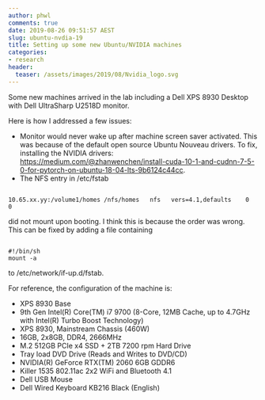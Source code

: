 ```yaml
---
author: phwl
comments: true
date: 2019-08-26 09:51:57 AEST
slug: ubuntu-nvdia-19
title: Setting up some new Ubuntu/NVIDIA machines
categories:
- research
header:
  teaser: /assets/images/2019/08/Nvidia_logo.svg
---
```


Some new machines arrived in the lab including a Dell XPS 8930 Desktop with 
Dell UltraSharp U2518D monitor.

Here is how I addressed a few issues:
 * Monitor would never wake up after machine screen saver activated. This was because of the default open source Ubuntu Nouveau drivers. To fix, installing the NVIDIA drivers: https://medium.com/@zhanwenchen/install-cuda-10-1-and-cudnn-7-5-0-for-pytorch-on-ubuntu-18-04-lts-9b6124c44cc.
 * The NFS entry in /etc/fstab 
<p><code>
10.65.xx.yy:/volume1/homes /nfs/homes   nfs   vers=4.1,defaults    0       0
</code></p>
did not mount upon booting. I think this is because the order was wrong. This can be fixed by adding a file containing
<p><code>
#!/bin/sh
mount -a
</p></code>
to /etc/network/if-up.d/fstab.

For reference, the configuration of the machine is:
 * XPS 8930 Base
 * 9th Gen Intel(R) Core(TM) i7 9700 (8-Core, 12MB Cache, up to 4.7GHz with Intel(R) Turbo Boost
Technology)
 * XPS 8930, Mainstream Chassis (460W)
 * 16GB, 2x8GB, DDR4, 2666MHz
 * M.2 512GB PCIe x4 SSD + 2TB 7200 rpm Hard Drive
 * Tray load DVD Drive (Reads and Writes to DVD/CD)
 * NVIDIA(R) GeForce RTX(TM) 2060 6GB GDDR6
 * Killer 1535 802.11ac 2x2 WiFi and Bluetooth 4.1
 * Dell USB Mouse
 * Dell Wired Keyboard KB216 Black (English)
